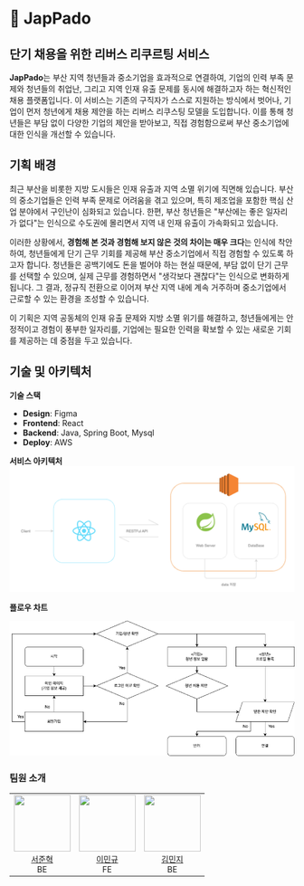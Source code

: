 # 🌊 JapPado
## 단기 채용을 위한 리버스 리쿠르팅 서비스

**JapPado**는 부산 지역 청년들과 중소기업을 효과적으로 연결하여, 기업의 인력 부족 문제와 청년들의 취업난, 그리고 지역 인재 유출 문제를 동시에 해결하고자 하는 혁신적인 채용 플랫폼입니다.
이 서비스는 기존의 구직자가 스스로 지원하는 방식에서 벗어나, 기업이 먼저 청년에게 채용 제안을 하는 리버스 리쿠스팅 모델을 도입합니다.
이를 통해 청년들은 부담 없이 다양한 기업의 제안을 받아보고, 직접 경험함으로써 부산 중소기업에 대한 인식을 개선할 수 있습니다.

## 기획 배경
최근 부산을 비롯한 지방 도시들은 인재 유출과 지역 소멸 위기에 직면해 있습니다.
부산의 중소기업들은 인력 부족 문제로 어려움을 겪고 있으며, 특히 제조업을 포함한 핵심 산업 분야에서 구인난이 심화되고 있습니다. 한편, 부산 청년들은 "부산에는 좋은 일자리가 없다"는 인식으로 수도권에 몰리면서 지역 내 인재 유출이 가속화되고 있습니다.

이러한 상황에서, **경험해 본 것과 경험해 보지 않은 것의 차이는 매우 크다**는 인식에 착안하여,
청년들에게 단기 근무 기회를 제공해 부산 중소기업에서 직접 경험할 수 있도록 하고자 합니다.
청년들은 공백기에도 돈을 벌어야 하는 현실 때문에, 부담 없이 단기 근무를 선택할 수 있으며,
실제 근무를 경험하면서 "생각보다 괜찮다"는 인식으로 변화하게 됩니다.
그 결과, 정규직 전환으로 이어져 부산 지역 내에 계속 거주하며 중소기업에서 근로할 수 있는 환경을 조성할 수 있습니다.

이 기획은 지역 공동체의 인재 유출 문제와 지방 소멸 위기를 해결하고,
청년들에게는 안정적이고 경험이 풍부한 일자리를, 기업에는 필요한 인력을 확보할 수 있는 새로운 기회를 제공하는 데 중점을 두고 있습니다.
## 기술 및 아키텍처
**기술 스택**
- **Design**: Figma
- **Frontend**: React
- **Backend**: Java, Spring Boot, Mysql 
- **Deploy**: AWS

**서비스 아키텍처**
![시스템 아키텍쳐](/asset/system.png)

**플로우 차트**
<p align="center">
  <img src="/asset/flow.png">
</p>

### 팀원 소개
<div align="center">
  <table>
    <tr>
      <td align="center" width="33%">
        <img src="https://avatars.githubusercontent.com/jun673012" width="100" height="100"><br>
        <a href="https://github.com/jun673012">서준혁</a><br>
        BE
      </td>
      <td align="center" width="33%">
        <img src="https://avatars.githubusercontent.com/leeemingyu" width="100" height="100"><br>
        <a href="https://github.com/leeemingyu">이민규</a><br>
        FE
      </td>
      <td align="center" width="33%">
        <img src="https://avatars.githubusercontent.com/xoxxi" width="100" height="100"><br>
        <a href="https://github.com/xoxxi">김민지</a><br>
        BE
      </td>
    </tr>
  </table>
</div>
